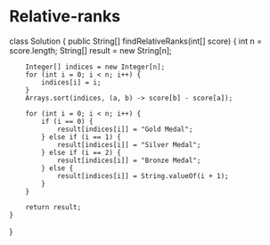 # Relative-ranks
class Solution {
    public String[] findRelativeRanks(int[] score) {
         int n = score.length;
        String[] result = new String[n];
        
        Integer[] indices = new Integer[n];
        for (int i = 0; i < n; i++) {
            indices[i] = i;
        }
        Arrays.sort(indices, (a, b) -> score[b] - score[a]);

        for (int i = 0; i < n; i++) {
            if (i == 0) {
                result[indices[i]] = "Gold Medal";
            } else if (i == 1) {
                result[indices[i]] = "Silver Medal";
            } else if (i == 2) {
                result[indices[i]] = "Bronze Medal";
            } else {
                result[indices[i]] = String.valueOf(i + 1);
            }
        }

        return result;
    }
}
